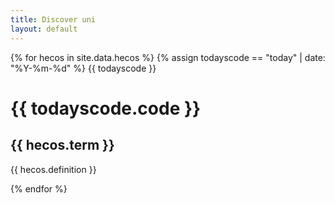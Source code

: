 ```yaml
---
title: Discover uni
layout: default
--- 
```

{% for hecos in  site.data.hecos %}
{% assign todayscode == "today" | date: "%Y-%m-%d" %}
{{ todayscode }}
 <h1>  {{ todayscode.code }} </h1>
  <h2> {{ hecos.term }} </h2>
  <p> {{ hecos.definition }} </p>
{% endfor %}

